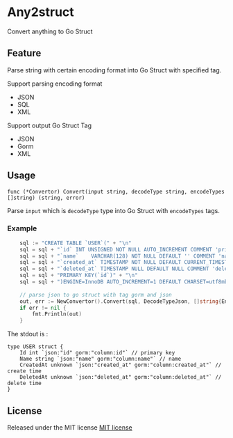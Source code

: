 # Any2struct
Convert anything to Go Struct

## Feature
Parse string with certain encoding format into Go Struct with specified tag.

Support parsing encoding format
- JSON
- SQL
- XML

Support output Go Struct Tag
- JSON
- Gorm
- XML

## Usage
```
func (*Convertor) Convert(input string, decodeType string, encodeTypes []string) (string, error)
```
Parse `input` which is `decodeType` type into Go Struct with `encodeTypes` tags.

### Example
```go
	sql := "CREATE TABLE `USER`(" + "\n"
	sql = sql + "`id` INT UNSIGNED NOT NULL AUTO_INCREMENT COMMENT 'primary key'," + "\n"
	sql = sql + "`name`    VARCHAR(128) NOT NULL DEFAULT '' COMMENT 'name'," + "\n"
	sql = sql + "`created_at` TIMESTAMP NOT NULL DEFAULT CURRENT_TIMESTAMP COMMENT 'create time'," + "\n"
	sql = sql + "`deleted_at` TIMESTAMP NULL DEFAULT NULL COMMENT 'delete time'," + "\n"
	sql = sql + "PRIMARY KEY(`id`)" + "\n"
	sql = sql + ")ENGINE=InnoDB AUTO_INCREMENT=1 DEFAULT CHARSET=utf8mb4 COMMENT='user table';" + "\n"
    
	// parse json to go struct with tag gorm and json
	out, err := NewConvertor().Convert(sql, DecodeTypeJson, []string{EncodeTypeJson, EncodeTypeGorm})
	if err != nil {
		fmt.Println(out)
	}
```

The stdout is :
```text
type USER struct { 
    Id int `json:"id" gorm:"column:id"` // primary key
    Name string `json:"name" gorm:"column:name"` // name
    CreatedAt unknown `json:"created_at" gorm:"column:created_at"` // create time
    DeletedAt unknown `json:"deleted_at" gorm:"column:deleted_at"` // delete time
}
```

## License
Released under the MIT license [MIT license](https://github.com/jakseer/any2struct/blob/master/LICENSE)